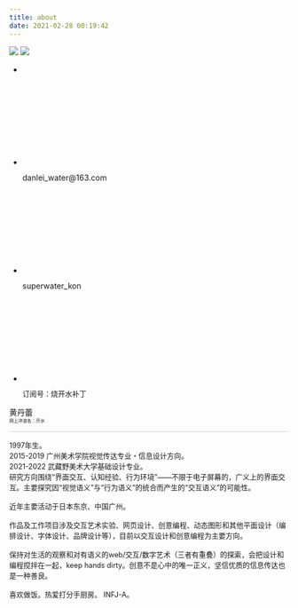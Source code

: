 ```yaml
---
title: about
date: 2021-02-28 00:19:42
---
```



<!-- <img class='about-img' src='/about-me/100c.gif'> -->
<div class='about-img'>
    <img class='my-photo' src='/about-me/2.gif'>
    <img class='my-100' src='/about-me/100.png'>
</div>

<ul class='contact-ul'>
    <li><p style="margin-left:0;"></p></li>
    <li class='contact-info'><svg class="iconpark-icon"><use href="#send-email"></use></svg> <p class="en">danlei_water@163.com</p> </li>
    <li class='contact-info'><svg class="iconpark-icon"><use href="#wechat"></use></svg> <p class="en">superwater_kon</p> </li>
    <li class='contact-info'><svg class="iconpark-icon" style="position:relative; left:-1.5px"><use href="#doc-detail"></use></svg> <p style='font-size:.8rem'>订阅号：烧开水补丁</p> </li>
</ul>

<div class='about-contents'>
黄丹蕾<br>
<span style="font-size:.5rem">网上冲浪名：开水</span>

<span style="display:block;width:100%;height:1px; background-color: lightgrey;"></span>

<p style="font-size:.8rem">
1997年生。<br>
2015-2019 广州美术学院视觉传达专业・信息设计方向。<br>
2021-2022 武藏野美术大学基础设计专业。<br>
研究方向围绕“界面交互、认知经验、行为环境”——不限于电子屏幕的，广义上的界面交互。主要探究因“视觉语义”与“行为语义”的统合而产生的“交互语义”的可能性。

<br>
<br>
近年主要活动于日本东京、中国广州。

<br>
<br>
作品及工作项目涉及交互艺术实验、网页设计、创意编程、动态图形和其他平面设计（编排设计、字体设计、品牌设计等），目前以交互设计和创意编程为主要方向。<br>
<br>
保持对生活的观察和对有语义的web/交互/数字艺术（三者有重叠）的探索，会把设计和编程搅拌在一起，keep hands dirty。创意不是心中的唯一正义，坚信优质的信息传达也是一种善良。
<br>
<br>
喜欢做饭。热爱打分手厨房。
INFJ-A。
</p>

</div>



<!-- 图标资源 -->
<script src="https://lf1-cdn-tos.bytegoofy.com/obj/iconpark/svg_5838_5.a178337f0d0c7f7b5f71c5172b4ed21a.js"></script>


